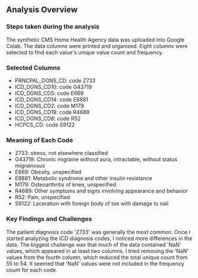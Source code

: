 ## Analysis Overview
### Steps taken during the analysis
The synthetic CMS Home Health Agency data was uploaded into Google Colab. The data columns were printed and organized. 
Eight columns were selected to find each value's unique value count and frequency. 

### Selected Columns
- PRNCPAL_DGNS_CD: code Z733 
- ICD_DGNS_CD10: code G43719
- ICD_DGNS_CD5: code E669
- ICD_DGNS_CD14: code E8881
- ICD_DGNS_CD2: code M179
- ICD_DGNS_CD19: code R4689
- ICD_DGNS_CD8: code R52
- HCPCS_CD: code S9122

### Meaning of Each Code
- Z733: stress, not elsewhere classified 
- G43719: Chronic migraine without aura, intractable, without status migrainosus
- E669: Obesity, unspecified
- E8881: Metabolic syndrome and other insulin resistance
- M179: Osteoarthritis of knee, unspecified
- R4689: Other symptoms and signs involving appearance and behavior
- R52: Pain, unspecified
- S9122: Laceration with foreign body of toe with damage to nail


### Key Findings and Challenges 
The patient diagnosis code 'Z733' was generally the most common. Once I started analyzing the ICD diagnosis codes, I noticed more differences in the data.
The biggest challenge was that much of the data contained 'NaN' values, which appeared in at least two columns. I tried removing the 'NaN' values from the fourth column, 
which reduced the total unique count from 55 to 54. It seemed that 'NaN' values were not included in the frequency count for each code.
